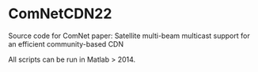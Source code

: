 # ComNetCDN22
Source code for ComNet paper: Satellite multi-beam multicast support for an efficient community-based CDN

All scripts can be run in Matlab > 2014.
